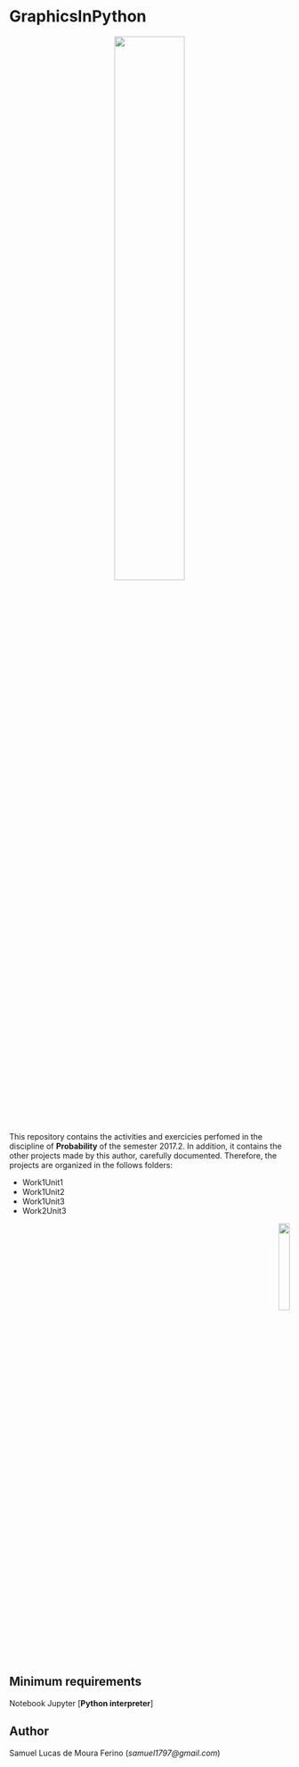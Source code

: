 # GraphicsInPython

<p align="center">
<img src="http://mathalope.co.uk/wp-content/uploads/2017/05/python_sci_pack_ing.png" width="50%"  />
</p>


This repository contains the activities and exercicies perfomed in the discipline of **Probability** 
of the semester 2017.2. In addition, it contains the other projects made by this author,
carefully documented. Therefore, the projects are organized in the follows folders:

- Work1Unit1
- Work1Unit2
- Work1Unit3
- Work2Unit3

<p align="right">
<img src="https://steemit-production-imageproxy-thumbnail.s3.amazonaws.com/DQmSvPxYzGEFyJEUNZp4r53wZKd23DcSvRUvocm3USKpYcp_1680x8400" width="20%"  />
</p>

## Minimum requirements

Notebook Jupyter [**Python interpreter**]


## Author

Samuel Lucas de Moura Ferino (_samuel1797@gmail.com_)
